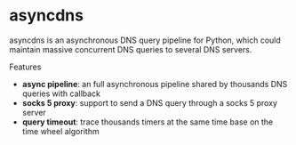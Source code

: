 # asyncdns
asyncdns is an asynchronous DNS query pipeline for Python, which could maintain massive concurrent DNS queries to several DNS servers.

Features
* **async pipeline**: an full asynchronous pipeline shared by thousands DNS queries with callback
* **socks 5 proxy**: support to send a DNS query through a socks 5 proxy server
* **query timeout**: trace thousands timers at the same time base on the time wheel algorithm
